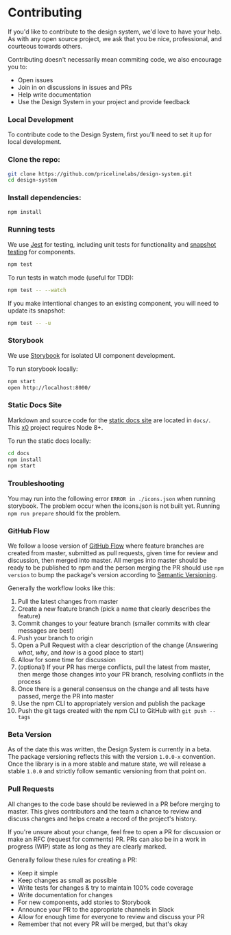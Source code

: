 # Contributing

If you'd like to contribute to the design system, we'd love to have your help.
As with any open source project, we ask that you be nice, professional, and courteous towards others.

Contributing doesn't necessarily mean commiting code, we also encourage you to:

- Open issues
- Join in on discussions in issues and PRs
- Help write documentation
- Use the Design System in your project and provide feedback

### Local Development

To contribute code to the Design System, first you'll need to set it up for local development.

### Clone the repo:

```sh
git clone https://github.com/pricelinelabs/design-system.git
cd design-system
```

### Install dependencies:

```sh
npm install
```

### Running tests

We use [Jest][jest] for testing, including unit tests for functionality and [snapshot testing][snapshots] for components.

```sh
npm test
```

To run tests in watch mode (useful for TDD):

```sh
npm test -- --watch
```

If you make intentional changes to an existing component, you will need to update its snapshot:

```sh
npm test -- -u
```

### Storybook

We use [Storybook][storybook] for isolated UI component development.

To run storybook locally:

```sh
npm start
open http://localhost:8000/
```

### Static Docs Site

Markdown and source code for the [static docs site](https://pricelinelabs.github.io/design-system/) are located in
`docs/`. This [x0](https://www.npmjs.com/package/@compositor/x0) project requires Node 8+.

To run the static docs locally:

```sh
cd docs
npm install
npm start
```

### Troubleshooting

You may run into the following error `ERROR in ./icons.json` when running storybook. The problem occur when the icons.json is not built yet. Running `npm run prepare` should fix the problem.

### GitHub Flow

We follow a loose version of [GitHub Flow][github-flow] where feature branches are created
from master, submitted as pull requests, given time for review and discussion,
then merged into master.
All merges into master should be ready to be published to npm
and the person merging the PR should use `npm version` to bump the package's
version according to [Semantic Versioning][semver].

Generally the workflow looks like this:

1. Pull the latest changes from master
2. Create a new feature branch (pick a name that clearly describes the feature)
3. Commit changes to your feature branch (smaller commits with clear messages are best)
4. Push your branch to origin
5. Open a Pull Request with a clear description of the change (Answering _what_, _why_, and _how_ is a good place to start)
6. Allow for some time for discussion
7. (optional) If your PR has merge conflicts, pull the latest from master, then merge those changes into your PR branch, resolving conflicts in the process
8. Once there is a general consensus on the change and all tests have passed, merge the PR into master
9. Use the npm CLI to appropriately version and publish the package
10. Push the git tags created with the npm CLI to GitHub with `git push --tags`

### Beta Version

As of the date this was written, the Design System is currently in a beta.
The package versioning reflects this with the version `1.0.0-x` convention.
Once the library is in a more stable and mature state, we will release a stable `1.0.0`
and strictly follow semantic versioning from that point on.

### Pull Requests

All changes to the code base should be reviewed in a PR before merging to master.
This gives contributors and the team a chance to review and discuss changes and helps create a record of the project's history.

If you're unsure about your change, feel free to open a PR for discussion or make an RFC (request for comments) PR.
PRs can also be in a work in progress (WIP) state as long as they are clearly marked.

Generally follow these rules for creating a PR:

- Keep it simple
- Keep changes as small as possible
- Write tests for changes & try to maintain 100% code coverage
- Write documentation for changes
- For new components, add stories to Storybook
- Announce your PR to the appropriate channels in Slack
- Allow for enough time for everyone to review and discuss your PR
- Remember that not every PR will be merged, but that's okay

[semver]: http://semver.org
[issue]: https://github.com/pricelinelabs/design-system/issues/new
[github-flow]: https://guides.github.com/introduction/flow/
[jest]: https://facebook.github.io/jest/
[snapshots]: https://facebook.github.io/jest/docs/en/snapshot-testing.html#content
[storybook]: https://storybook.js.org
